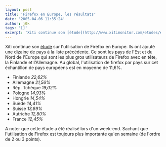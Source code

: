 ```yaml
---
layout: post
title: 'Firefox en Europe, les résultats'
date: '2005-04-06 11:35:24'
author: j0k
tags: '[]'
excerpt: 'Xiti continue son [étude](http://www.xitimonitor.com/etudes/equipement5.asp) sur l''utilisation de Firefox en Europe. Ils ont ajouté une dizaine de pays à la liste précédente. Ce sont les pays de l''Est et du Nord de l''Europe qui sont les plus gros utilisateurs de Firefox avec en tête, la Finlande et l''Allemagne.   Au global, l''utilisation de firefox par pays sur      ...'
---
```


Xiti continue son [étude](http://www.xitimonitor.com/etudes/equipement5.asp) sur l'utilisation de Firefox en Europe. Ils ont ajouté une dizaine de pays à la liste précédente. Ce sont les pays de l'Est et du Nord de l'Europe qui sont les plus gros utilisateurs de Firefox avec en tête, la Finlande et l'Allemagne.   Au global, l'utilisation de firefox par pays sur cet échantillon de pays européens est en moyenne de 11,6%.

* Finlande *22,62%*
* Allemagne *21,56%*
* Rép. Tchèque *19,02%*
* Pologne *14,93%*
* Hongrie *14,54%*
* Suède *14,41%*
* Suisse *13,89%*
* Autriche *12,80%*
* France *12,45%*

A noter que cette étude a été réalisé lors d'un week-end. Sachant que l'utilisation de Firefox est toujours plus importante qu'en semaine (de l'ordre de 2 ou 3 points).
